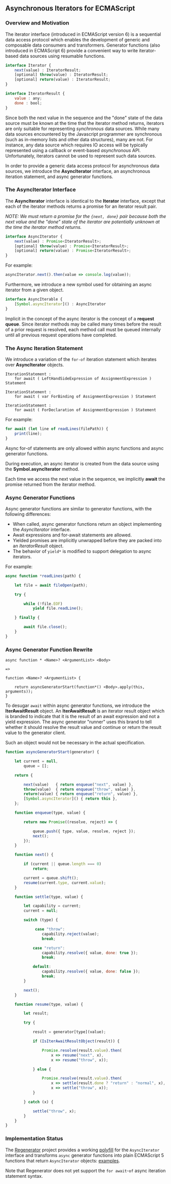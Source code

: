 ## Asynchronous Iterators for ECMAScript


### Overview and Motivation

The iterator interface (introduced in ECMAScript version 6) is a sequential data access
protocol which enables the development of generic and composable data consumers and
transformers.  Generator functions (also introduced in ECMAScript 6) provide a
convenient way to write iterator-based data sources using resumable functions.

```js
interface Iterator {
    next(value) : IteratorResult;
    [optional] throw(value) : IteratorResult;
    [optional] return(value) : IteratorResult;
}

interface IteratorResult {
    value : any;
    done : bool;
}
```

Since both the next value in the sequence and the "done" state of the data source must be
known at the time that the iterator method returns, iterators are only suitable for
representing *synchronous* data sources.  While many data sources encountered by the
Javascript programmer are synchronous (such as in-memory lists and other data structures),
many are not.  For instance, any data source which requires IO access will be typically
represented using a callback or event-based *asynchronous* API. Unfortunately, iterators
cannot be used to represent such data sources.

In order to provide a generic data access protocol for asynchronous data sources, we
introduce the **AsyncIterator** interface, an asynchronous iteration statement, and
async generator functions.

### The AsyncIterator Interface

The **AsyncIterator** interface is identical to the **Iterator** interface, except that
each of the iterator methods returns a promise for an iterator result pair.

*NOTE: We must return a promise for the `{next, done}` pair because both the next value
and the "done" state of the iterator are potentially unknown at the time the iterator
method returns.*

```js
interface AsyncIterator {
    next(value) : Promise<IteratorResult>;
    [optional] throw(value) : Promise<IteratorResult>;
    [optional] return(value) : Promise<IteratorResult>;
}
```

For example:

```js
asyncIterator.next().then(value => console.log(value));
```

Furthermore, we introduce a new symbol used for obtaining an async iterator from a given
object.

```js
interface AsyncIterable {
    [Symbol.asyncIterator]() : AsyncIterator
}
```

Implicit in the concept of the async iterator is the concept of a **request queue**.
Since iterator methods may be called many times before the result of a prior request is
resolved, each method call must be queued internally until all previous request operations
have completed.


### The Async Iteration Statement

We introduce a variation of the `for-of` iteration statement which iterates over
**AsyncIterator** objects.

```
IterationStatement :
    for await ( LeftHandSideExpression of AssignmentExpression ) Statement

IterationStatement :
    for await ( var ForBinding of AssignmentExpression ) Statement

IterationStatement :
    for await ( ForDeclaration of AssignmentExpression ) Statement
```

For example:

```js
for await (let line of readLines(filePath)) {
    print(line);
}
```

Async for-of statements are only allowed within async functions and async generator
functions.

During execution, an async iterator is created from the data source using the
**Symbol.asyncIterator** method.

Each time we access the next value in the sequence, we implicitly **await** the promise
returned from the iterator method.

### Async Generator Functions

Async generator functions are similar to generator functions, with the following
differences:

- When called, async generator functions return an object implementing the
  *AsyncIterator* interface.
- Await expressions and for-await statements are allowed.
- Yielded promises are implicitly unwrapped before they are packed into an *IteratorResult* object.
- The behavior of `yield*` is modified to support delegation to async iterators.

For example:

```js
async function *readLines(path) {

    let file = await fileOpen(path);

    try {

        while (!file.EOF)
            yield file.readLine();

    } finally {

        await file.close();
    }
}
```

### Async Generator Function Rewrite

```
async function * <Name>? <ArgumentList> <Body>

=>

function <Name>? <ArgumentList> {

    return asyncGeneratorStart(function*() <Body>.apply(this, arguments));
}
```

To desugar `await` within async generator functions, we introduce the **IterAwaitResult**
object. An **IterAwaitResult** is an iterator result object which is branded to indicate
that it is the result of an await expression and not a yield expression.  The async
generator "runner" uses this brand to tell whether it should resolve the result value and
continue or return the result value to the generator client.

Such an object would not be necessary in the actual specification.

```js
function asyncGeneratorStart(generator) {

    let current = null,
        queue = [];

    return {

        next(value)   { return enqueue("next", value) },
        throw(value)  { return enqueue("throw", value) },
        return(value) { return enqueue("return", value) },
        [Symbol.asyncIterator]() { return this },
    };

    function enqueue(type, value) {

        return new Promise((resolve, reject) => {

            queue.push({ type, value, resolve, reject });
            next();
        });
    }

    function next() {

        if (current || queue.length === 0)
            return;

        current = queue.shift();
        resume(current.type, current.value);
    }

    function settle(type, value) {

        let capability = current;
        current = null;

        switch (type) {

             case "throw":
                capability.reject(value);
                break;

            case "return":
                capability.resolve({ value, done: true });
                break;

            default:
                capability.resolve({ value, done: false });
                break;
        }

        next();
    }

    function resume(type, value) {

        let result;

        try {

            result = generator[type](value);

            if (IsIterAwaitResultObject(result)) {

                Promise.resolve(result.value).then(
                    x => resume("next", x),
                    x => resume("throw", x));

            } else {

                Promise.resolve(result.value).then(
                    x => settle(result.done ? "return" : "normal", x),
                    x => settle("throw", x));
            }

        } catch (x) {

            settle("throw", x);
        }
    }
}
```

### Implementation Status

The [Regenerator](https://github.com/facebook/regenerator) project provides a working [polyfill](https://github.com/facebook/regenerator/blob/f87d654f85c9925c4db3f74806f7615a71297f40/runtime.js#L136) for the `AsyncIterator` interface and transforms `async` generator functions into plain ECMAScript 5 functions that return `AsyncIterator` objects: [examples](https://github.com/facebook/regenerator/blob/f87d654f85c9925c4db3f74806f7615a71297f40/test/async.es6.js#L259).

Note that Regenerator does not yet support the `for await`-`of` async iteration statement syntax.
